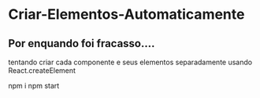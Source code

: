 # Criar-Elementos-Automaticamente
## Por enquando foi fracasso....
tentando criar cada componente e seus elementos separadamente usando React.createElement


npm i
npm start
